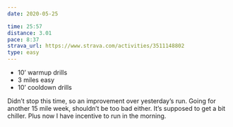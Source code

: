 ```yaml
---
date: 2020-05-25

time: 25:57
distance: 3.01
pace: 8:37
strava_url: https://www.strava.com/activities/3511148802
type: easy
---
```


- 10’ warmup drills
- 3 miles easy
- 10’ cooldown drills

Didn’t stop this time, so an improvement over yesterday’s run. Going for another 15 mile week, shouldn’t be too bad either. It’s supposed to get a bit chiller. Plus now I have incentive to run in the morning.